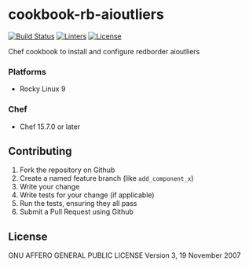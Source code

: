# cookbook-rb-aioutliers
[![Build Status][build-shield]][build-url]
[![Linters][linters-shield]][linters-url]
[![License][license-shield]][license-url]

<!-- Badges -->
[build-shield]: https://github.com/redBorder/cookbook-rb-aioutliers/actions/workflows/rpm.yml/badge.svg?branch=master
[build-url]: https://github.com/redBorder/cookbook-rb-aioutliers/actions/workflows/rpm.yml?query=branch%3Amaster
[linters-shield]: https://github.com/redBorder/cookbook-rb-aioutliers/actions/workflows/lint.yml/badge.svg?event=push
[linters-url]: https://github.com/redBorder/cookbook-rb-aioutliers/actions/workflows/lint.yml
[license-shield]: https://img.shields.io/badge/license-AGPLv3-blue.svg
[license-url]: https://github.com/cookbook-rb-aioutliers/blob/HEAD/LICENSE

Chef cookbook to install and configure redborder aioutliers

### Platforms

- Rocky Linux 9

### Chef

- Chef 15.7.0 or later

## Contributing

1. Fork the repository on Github
2. Create a named feature branch (like `add_component_x`)
3. Write your change
4. Write tests for your change (if applicable)
5. Run the tests, ensuring they all pass
6. Submit a Pull Request using Github

## License

GNU AFFERO GENERAL PUBLIC LICENSE Version 3, 19 November 2007
